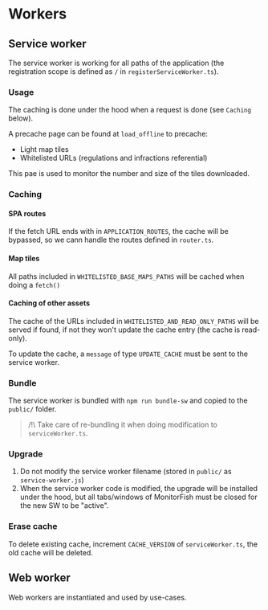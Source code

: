 # Workers

## Service worker

The service worker is working for all paths of the application (the registration scope is defined as `/` in `registerServiceWorker.ts`).

### Usage

The caching is done under the hood when a request is done (see `Caching` below).

A precache page can be found at `load_offline` to precache:
- Light map tiles
- Whitelisted URLs (regulations and infractions referential)

This pae is used to monitor the number and size of the tiles downloaded.

### Caching

#### SPA routes

If the fetch URL ends with in `APPLICATION_ROUTES`, the cache will be bypassed, so we cann handle the routes defined in `router.ts`.

#### Map tiles

All paths included in `WHITELISTED_BASE_MAPS_PATHS` will be cached when doing a `fetch()`

#### Caching of other assets

The cache of the URLs included in `WHITELISTED_AND_READ_ONLY_PATHS` will be served if found, if not they won't update the cache entry (the cache is read-only).

To update the cache, a `message` of type `UPDATE_CACHE` must be sent to the service worker.

### Bundle

The service worker is bundled with `npm run bundle-sw` and copied to the `public/` folder.
> /!\ Take care of re-bundling it when doing modification to `serviceWorker.ts`.

### Upgrade

1. Do not modify the service worker filename (stored in `public/` as `service-worker.js`)
2. When the service worker code is modified, the upgrade will be installed under the hood,
   but all tabs/windows of MonitorFish must be closed for the new SW to be "active".
   
### Erase cache

To delete existing cache, increment `CACHE_VERSION` of `serviceWorker.ts`, the old cache will be deleted.

## Web worker

Web workers are instantiated and used by use-cases.
